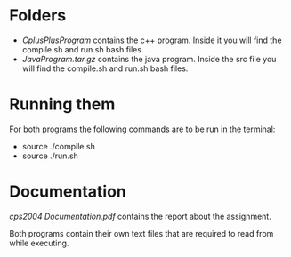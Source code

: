 # Folders
* _CplusPlusProgram_ contains the c++ program.  Inside it you will find the compile.sh and run.sh bash files.
* _JavaProgram.tar.gz_ contains the java program.  Inside the src file you will find the compile.sh and run.sh bash files.

# Running them
For both programs the following commands are to be run in the terminal:
* source ./compile.sh
* source ./run.sh

# Documentation
_cps2004 Documentation.pdf_ contains the report about the assignment.

Both programs contain their own text files that are required to read from while executing.
